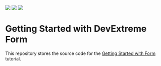 <!-- default badges list -->
![](https://img.shields.io/endpoint?url=https://codecentral.devexpress.com/api/v1/VersionRange/324144158/20.2.4%2B)
[![](https://img.shields.io/badge/Open_in_DevExpress_Support_Center-FF7200?style=flat-square&logo=DevExpress&logoColor=white)](https://supportcenter.devexpress.com/ticket/details/T960431)
[![](https://img.shields.io/badge/📖_How_to_use_DevExpress_Examples-e9f6fc?style=flat-square)](https://docs.devexpress.com/GeneralInformation/403183)
<!-- default badges end -->
# Getting Started with DevExtreme Form

This repository stores the source code for the [Getting Started with Form](https://js.devexpress.com/Documentation/Guide/UI_Components/Form/Getting_Started_with_Form/) tutorial.
